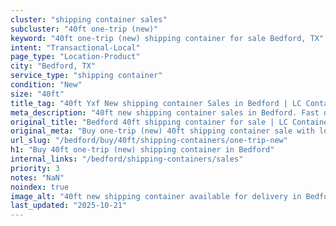 ```yaml
---
cluster: "shipping container sales"
subcluster: "40ft one-trip (new)"
keyword: "40ft one-trip (new) shipping container for sale Bedford, TX"
intent: "Transactional-Local"
page_type: "Location-Product"
city: "Bedford, TX"
service_type: "shipping container"
condition: "New"
size: "40ft"
title_tag: "40ft Yxf New shipping container Sales in Bedford | LC Container"
meta_description: "40ft new shipping container sales in Bedford. Fast delivery, competitive pricing. Serving shipping containers area. Quote ID: 1SD. Call (214) 524-4168 for your free quote today."
original_title: "Bedford 40ft shipping container for sale | LC Container"
original_meta: "Buy one-trip (new) 40ft shipping container sale with local delivery in Bedford, TX. LC Container — local Since 2003. Request a fast quote today."
url_slug: "/bedford/buy/40ft/shipping-containers/one-trip-new"
h1: "Buy 40ft one-trip (new) shipping container in Bedford"
internal_links: "/bedford/shipping-containers/sales"
priority: 3
notes: "NaN"
noindex: true
image_alt: "40ft new shipping container available for delivery in Bedford"
last_updated: "2025-10-21"
---
```


<!-- TODO: Add unique city/inventory copy, images, and internal links here. -->
